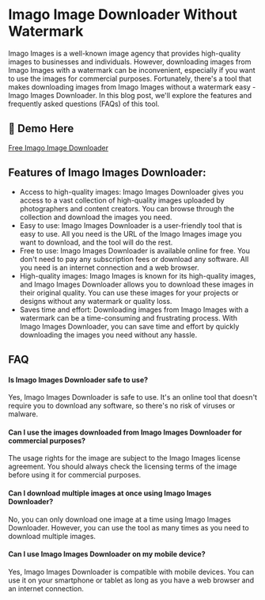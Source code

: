 # Imago Image Downloader Without Watermark
Imago Images is a well-known image agency that provides high-quality images to businesses and individuals. However, downloading images from Imago Images with a watermark can be inconvenient, especially if you want to use the images for commercial purposes. Fortunately, there's a tool that makes downloading images from Imago Images without a watermark easy - Imago Images Downloader. In this blog post, we'll explore the features and frequently asked questions (FAQs) of this tool.


## 🔗 Demo Here
[Free Imago Image Downloader](https://imgpanda.com/imago-images-downloader-without-watermark-free/)



## Features of Imago Images Downloader:

- Access to high-quality images: Imago Images Downloader gives you access to a vast collection of high-quality images uploaded by photographers and content creators. You can browse through the collection and download the images you need.
- Easy to use: Imago Images Downloader is a user-friendly tool that is easy to use. All you need is the URL of the Imago Images image you want to download, and the tool will do the rest.
- Free to use: Imago Images Downloader is available online for free. You don't need to pay any subscription fees or download any software. All you need is an internet connection and a web browser.
- High-quality images: Imago Images is known for its high-quality images, and Imago Images Downloader allows you to download these images in their original quality. You can use these images for your projects or designs without any watermark or quality loss.
- Saves time and effort: Downloading images from Imago Images with a watermark can be a time-consuming and frustrating process. With Imago Images Downloader, you can save time and effort by quickly downloading the images you need without any hassle.




## FAQ

#### Is Imago Images Downloader safe to use?

Yes, Imago Images Downloader is safe to use. It's an online tool that doesn't require you to download any software, so there's no risk of viruses or malware.

#### Can I use the images downloaded from Imago Images Downloader for commercial purposes?

The usage rights for the image are subject to the Imago Images license agreement. You should always check the licensing terms of the image before using it for commercial purposes.

#### Can I download multiple images at once using Imago Images Downloader?

No, you can only download one image at a time using Imago Images Downloader. However, you can use the tool as many times as you need to download multiple images.

#### Can I use Imago Images Downloader on my mobile device?

Yes, Imago Images Downloader is compatible with mobile devices. You can use it on your smartphone or tablet as long as you have a web browser and an internet connection.
